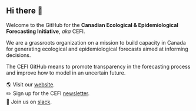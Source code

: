 ## Hi there 👋

Welcome to the GitHub for the **Canadian Ecological & Epidemiological Forecasting Initiative**, *aka* CEFI.

We are a grassroots organization on a mission to build capacity in Canada for generating ecological and epidemiological forecasts aimed at informing decisions. 

The CEFI GitHub means to promote transparency in the forecasting process and improve how to model in an uncertain future.

🌎 Visit our [website](https://canadianefi.ca). <br/>
✏️ Sign up for the CEFI [newsletter](http://canadianefi.weebly.com/subscribe.html). <br/>
🌈 Join us on [slack](https://join.slack.com/t/cefiworkspace/shared_invite/zt-1e82pfie8-dYcmHzMMvXBnT~NKhs0i~g).

